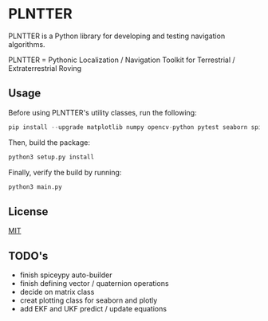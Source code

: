 # PLNTTER

PLNTTER is a Python library for developing and testing navigation algorithms.

PLNTTER = Pythonic Localization / Navigation Toolkit for Terrestrial / Extraterrestrial Roving


## Usage

Before using PLNTTER's utility classes, run the following:

```python
pip install --upgrade matplotlib numpy opencv-python pytest seaborn spiceypy
```

Then, build the package:

```python
python3 setup.py install
```

Finally, verify the build by running:

```python
python3 main.py
```


## License

[MIT](https://choosealicense.com/licenses/mit/)


## TODO's

- finish spiceypy auto-builder
- finish defining vector / quaternion operations
- decide on matrix class
- creat plotting class for seaborn and plotly
- add EKF and UKF predict / update equations
